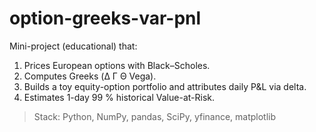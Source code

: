# option-greeks-var-pnl

Mini-project (educational) that:

1. Prices European options with Black–Scholes.
2. Computes Greeks (Δ Γ Θ Vega).
3. Builds a toy equity-option portfolio and attributes daily P&L via delta.
4. Estimates 1-day 99 % historical Value-at-Risk.

> Stack: Python, NumPy, pandas, SciPy, yfinance, matplotlib
